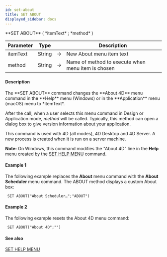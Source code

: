```yaml
---
id: set-about
title: SET ABOUT
displayed_sidebar: docs
---
```


<!--REF #_command_.SET ABOUT.Syntax-->**SET ABOUT** ( *itemText* ; *method* )<!-- END REF-->
<!--REF #_command_.SET ABOUT.Params-->
| Parameter | Type |  | Description |
| --- | --- | --- | --- |
| itemText | String | -> | New About menu item text |
| method | String | -> | Name of method to execute when menu item is chosen |

<!-- END REF-->

#### Description 

<!--REF #_command_.SET ABOUT.Summary-->The **SET ABOUT** command changes the **About 4D** menu command in the **Help** menu (Windows) or in the **Application** menu (macOS) menu to *itemText*.<!-- END REF--> 

After the call, when a user selects this menu command in Design or Application mode, *method* will be called. Typically, this method can open a dialog box to give version information about your application.

This command is used with 4D (all modes), 4D Desktop and 4D Server. A new process is created when it is run on a server machine.

**Note:** On Windows, this command modifies the "About 4D" line in the **Help** menu created by the [SET HELP MENU](set-help-menu.md) command. 

#### Example 1 

The following example replaces the **About** menu command with the **About Scheduler** menu command. The ABOUT method displays a custom About box:

```4d
 SET ABOUT("About Scheduler…";"ABOUT")
```

#### Example 2 

The following example resets the About 4D menu command:

```4d
 SET ABOUT("About 4D";"")
```

#### See also 

[SET HELP MENU](set-help-menu.md)  